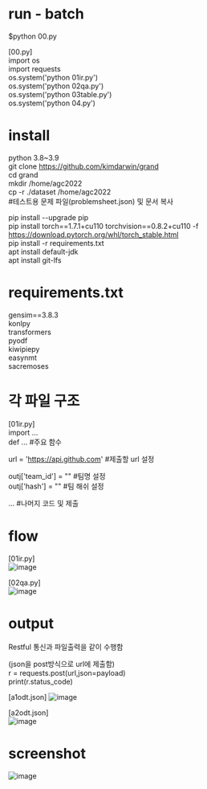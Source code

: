 # run - batch
$python 00.py  
  
[00.py]  
import os  
import requests  
os.system('python 01ir.py')  
os.system('python 02qa.py')  
os.system('python 03table.py')  
os.system('python 04.py')  

# install  
python 3.8~3.9  
git clone https://github.com/kimdarwin/grand  
cd grand  
mkdir /home/agc2022  
cp -r ./dataset /home/agc2022  
#테스트용 문제 파일(problemsheet.json) 및 문서 복사  

pip install --upgrade pip   
pip install torch==1.7.1+cu110 torchvision==0.8.2+cu110 -f https://download.pytorch.org/whl/torch_stable.html  
pip install -r requirements.txt  
apt install default-jdk  
apt install git-lfs  

# requirements.txt  
gensim==3.8.3  
konlpy  
transformers  
pyodf  
kiwipiepy  
easynmt  
sacremoses  

# 각 파일 구조  
[01ir.py]  
import ...  
def ... #주요 함수  

url = 'https://api.github.com' #제출할 url 설정  

outj['team_id'] = "" #팀명 설정  
outj['hash'] = "" #팀 해쉬 설정  

... #나머지 코드 및 제출  


# flow
[01ir.py]  
![image](https://user-images.githubusercontent.com/2725508/205604135-740ab851-3f1c-4877-97fc-8bb4ac9cc8b2.png)

[02qa.py]  
![image](https://user-images.githubusercontent.com/2725508/205604198-7c57d153-70dc-484f-8d00-af752a2f0518.png)

# output  
Restful 통신과 파일출력을 같이 수행함  

(json을 post방식으로 url에 제출함)  
r = requests.post(url,json=payload)  
print(r.status_code)  

[a1odt.json]
![image](https://user-images.githubusercontent.com/2725508/205597441-6b1036b4-cf6c-4779-a3ee-36c91b64c80d.png)


[a2odt.json]  
![image](https://user-images.githubusercontent.com/2725508/205597549-7d4ee6f3-e3a5-4684-9579-633a566bbda2.png)


# screenshot
![image](https://user-images.githubusercontent.com/2725508/205593856-6c7ad268-b22d-4296-be1a-d0fe7dd244dc.png)  

